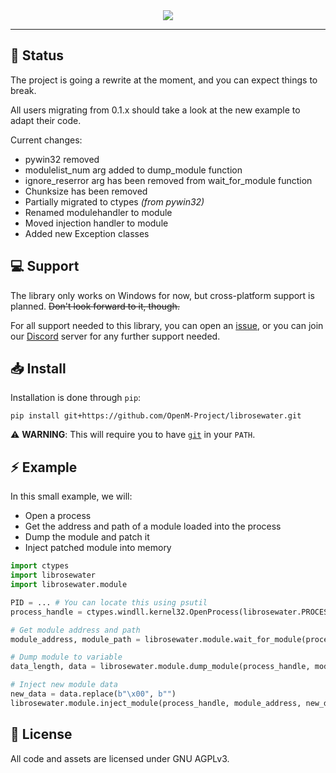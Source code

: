 <div align=center>
    <img src="https://github.com/OpenM-Project/librosewater/assets/157366808/f5972377-f93c-4543-88f7-101a6c4c67b3">
</div>

-----

## :construction: Status
The project is going a rewrite at the moment, and you can expect things to break.

All users migrating from 0.1.x should take a look at the new example to adapt their code.

Current changes:
- pywin32 removed
- modulelist_num arg added to dump_module function
- ignore_reserror arg has been removed from wait_for_module function
- Chunksize has been removed
- Partially migrated to ctypes *(from pywin32)*
- Renamed modulehandler to module
- Moved injection handler to module
- Added new Exception classes

## :computer: Support
The library only works on Windows for now, but cross-platform support is planned. ~~Don't look forward to it, though.~~

For all support needed to this library, you can open an [issue](https://github.com/OpenM-Project/librosewater/issues/), or you can join our [Discord](https://dsc.gg/openmproject "OpenM Community") server for any further support needed.

## :inbox_tray: Install
Installation is done through `pip`:
```
pip install git+https://github.com/OpenM-Project/librosewater.git
```
:warning: **WARNING**: This will require you to have [`git`](https://git-scm.com/downloads) in your `PATH`.

## :zap: Example
In this small example, we will:
- Open a process
- Get the address and path of a module loaded into the process
- Dump the module and patch it
- Inject patched module into memory

```py
import ctypes
import librosewater
import librosewater.module

PID = ... # You can locate this using psutil
process_handle = ctypes.windll.kernel32.OpenProcess(librosewater.PROCESS_ALL_ACCESS, False, PID)

# Get module address and path
module_address, module_path = librosewater.module.wait_for_module(process_handle, "Windows.ApplicationModel.Store.dll")

# Dump module to variable
data_length, data = librosewater.module.dump_module(process_handle, module_address)

# Inject new module data
new_data = data.replace(b"\x00", b"")
librosewater.module.inject_module(process_handle, module_address, new_data)
```

## :page_with_curl: License
All code and assets are licensed under GNU AGPLv3.
